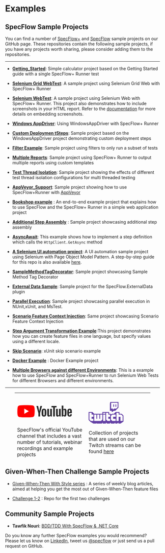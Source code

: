# Examples

## SpecFlow Sample Projects

You can find a number of [SpecFlow+](https://github.com/techtalk/SpecFlow.Plus.Examples) and [SpecFlow](https://github.com/techtalk/SpecFlow-Examples/) sample projects on our GitHub page. These repositories contain the following sample projects, if you have any projects worth sharing, please consider adding them to the repositories.

---

- [**Getting_Started**](https://github.com/SpecFlowOSS/SpecFlow.Plus.Examples/tree/master/Getting_Started): Simple calculator project based on the Getting Started guide with a single SpecFlow+ Runner test
- [**Selenium Grid WebTest**](https://github.com/SpecFlowOSS/SpecFlow.Plus.Examples/tree/master/SeleniumGridWebTest): A sample project using Selenium Grid Web with SpecFlow+ Runner
- [**Selenium WebTest**](https://github.com/SpecFlowOSS/SpecFlow.Plus.Examples/tree/master/SeleniumWebTest): A sample project using Selenium Web with SpecFlow+ Runner. This project also demonstrates how to include screenshots in your HTML report. Refer to the [documentation](https://docs.specflow.org/projects/specflow-runner/en/latest/Usage/Tutorial-Customising-Reports.html) for more details on embedding screenshots.
- [**Windows AppDriver**](https://github.com/SpecFlowOSS/SpecFlow.Plus.Examples/tree/master/WindowsAppDriver): Using WindowsAppDriver with SpecFlow+ Runner
- [**Custom Deploymen tSteps**](https://github.com/SpecFlowOSS/SpecFlow.Plus.Examples/tree/master/CustomDeploymentSteps): Sample project based on the WindowsAppDriver project demonstrating custom deployment steps
- [**Filter Example**](https://github.com/SpecFlowOSS/SpecFlow.Plus.Examples/tree/master/FilterExample): Sample project using filters to only run a subset of tests
- [**Multiple Reports**](https://github.com/SpecFlowOSS/SpecFlow.Plus.Examples/tree/master/MultipleReports): Sample project using SpecFlow+ Runner to output multiple reports using custom templates
- [**Test Thread Isolation**](https://github.com/SpecFlowOSS/SpecFlow.Plus.Examples/tree/master/TestThreadIsolation): Sample project showing the effects of different test thread isolation configurations for multi threaded testing
- [**AppVeyor_Support**](https://github.com/SpecFlowOSS/SpecFlow.Plus.Examples/tree/master/AppVeyor_Support): Sample project showing how to use SpecFlow+Runner with [AppVeyor](http://www.appveyor.com/)

- [**Bookshop example**](https://github.com/SpecFlowOSS/SpecFlow-Examples/tree/master/ASP.NET-MVC/BookShop) : An end-to-end example project that explains how to use SpecFlow and the SpecFlow+ Runner in a simple web application project

- [**Additional Step Assembly**](https://github.com/SpecFlowOSS/SpecFlow-Examples/tree/master/AdditionalStepAssembly) : Sample project showcasing additional step assembly

- [**AsyncAwait**](https://github.com/SpecFlowOSS/SpecFlow-Examples/tree/master/AsyncAwait): This example shows how to implement a step definition which calls the `HttpClient.GetAsync` method

- [**A Selenium UI automation project**](https://github.com/SpecFlowOSS/SpecFlow-Examples/tree/master/CalculatorSelenium): A UI automation sample project using Selenium with Page Object Model Pattern. A step-by-step guide for this repo is also available [here](https://docs.specflow.org/projects/specflow/en/latest/ui-automation/Selenium-with-Page-Object-Pattern.html).

- [**SampleMethodTagDecorator**](https://github.com/SpecFlowOSS/SpecFlow-Examples/tree/master/Decorators/SampleMethodTagDecorator): Sample project showcasing Sample Method Tag Decorator

- [**External Data Sample**](https://github.com/SpecFlowOSS/SpecFlow-Examples/tree/master/ExternalDataSample): Sample project for the SpecFlow.ExternalData plugin

- [**Parallel Execution**](https://github.com/SpecFlowOSS/SpecFlow-Examples/tree/master/ParallelExecution): Sample project showcasing parallel execution in NUnit,xUnit, and MsTest.

- [**Scenario Feature Context Injection**](https://github.com/SpecFlowOSS/SpecFlow-Examples/tree/master/Refactorings/ScenarioFeatureContextInjection): Same project showcasing Scenario Feature Context Injection

- [**Step Argument Transformation Example**](https://github.com/SpecFlowOSS/SpecFlow-Examples/tree/master/StepArgumentTransformationExample):This project demonstrates how you can create feature files in one language, but specify values using a different locale.

- [**Skip Scenario**](https://github.com/SpecFlowOSS/SpecFlow-Examples/tree/master/xUnit/SkipScenario): xUnit skip scenario example

- [**Docker Example**](https://github.com/SpecFlowOSS/SpecFlow.Plus.Examples/tree/master/DockerExample) : Docker Example project

- [**Multiple Browsers against different Environments**](https://github.com/SpecFlowOSS/SpecFlow.Plus.Examples/tree/master/MultipleBrowserAgainstDifferentEnvironments): This is a example how to use SpecFlow and SpecFlow+Runner to run Selenium   Web Tests for different Browsers and different environments.

---

<table border="0" style="width: 87.6784%; border-collapse: collapse; border-style: none; margin-left: auto; margin-right: auto; height: 214px;">
<tbody>
<tr style="height: 230px;">
<td style="width: 47.8261%; height: 230px;"><a href="https://www.youtube.com/channel/UCD0cb6YaIC7Dpmi5RXCwdWQ"><svg xmlns="http://www.w3.org/2000/svg" xmlns:xlink="http://www.w3.org/1999/xlink" viewbox="0 0 492 110" xmlns:v="https://vecta.io/nano" style="height: 40px; display: block; margin-bottom: 30px; margin-top: 20px;"><path d="M154.3 17.5a19.6 19.6 0 0 0-13.8-13.8C128.4.4 79.7.4 79.7.4S31 .5 18.9 3.8A19.6 19.6 0 0 0 5.1 17.6C1.44 39.1.02 71.86 5.2 92.5A19.6 19.6 0 0 0 19 106.3c12.1 3.3 60.8 3.3 60.8 3.3s48.7 0 60.8-3.3a19.6 19.6 0 0 0 13.8-13.8c3.86-21.53 5.05-54.27-.1-75z" fill="red"></path><path fill="#fff" d="M64.2 78.4L104.6 55 64.2 31.6z"></path><g fill="#282828"><path d="M227.9 99.7c-3.1-2.1-5.3-5.3-6.6-9.7s-1.9-10.2-1.9-17.5v-9.9c0-7.3.7-13.3 2.2-17.7 1.5-4.5 3.8-7.7 7-9.7s7.3-3.1 12.4-3.1c5 0 9.1 1 12.1 3.1s5.3 5.3 6.7 9.7 2.1 10.3 2.1 17.6v9.9c0 7.3-.7 13.1-2.1 17.5s-3.6 7.6-6.7 9.7c-3.1 2-7.3 3.1-12.5 3.1-5.4.1-9.6-1-12.7-3zM245.2 89c.9-2.2 1.3-5.9 1.3-10.9V56.8c0-4.9-.4-8.5-1.3-10.7-.9-2.3-2.4-3.4-4.5-3.4s-3.5 1.1-4.4 3.4-1.3 5.8-1.3 10.7v21.3c0 5 .4 8.7 1.2 10.9s2.3 3.3 4.5 3.3c2.1 0 3.6-1.1 4.5-3.3zm219.2-16.3v3.5l.4 9.9c.3 2.2.8 3.8 1.6 4.8s2.1 1.5 3.8 1.5c2.3 0 3.9-.9 4.7-2.7.9-1.8 1.3-4.8 1.4-8.9l13.3.8c.1.6.1 1.4.1 2.4 0 6.3-1.7 11-5.2 14.1s-8.3 4.7-14.6 4.7c-7.6 0-12.9-2.4-15.9-7.1s-4.6-12.1-4.6-22V61.6c.34-17 3.33-29.45 20.9-29.5 5.3 0 9.3 1 12.1 2.9s4.8 4.9 6 9 1.7 9.7 1.7 16.9v11.7h-25.7zm2-28.8c-.8 1-1.3 2.5-1.6 4.7s-.4 10-.4 10v4.9h11.2v-4.9c0 4.9-.1-7.7-.4-10s-.8-3.9-1.6-4.8-2-1.4-3.6-1.4c-1.7.1-2.9.6-3.6 1.5zM190.5 71.4L173 8.2h15.3s7.15 31.7 9.6 46.6h.4c2.78-15.82 9.8-46.6 9.8-46.6h15.3l-17.7 63.1v30.3h-15.1V71.4z"></path><path id="A" d="M311.5 33.4v68.3h-12l-1.3-8.4h-.3c-3.3 6.3-8.2 9.5-14.7 9.5-11.77-.03-13.08-10-13.2-18.4v-51h15.4v50.1c0 3 .3 5.2 1 6.5 1.42 2.78 5.1 2.07 7.1.7a8 8 0 0 0 2.7-3.1V33.4z" fill="#282828"></path><path d="M353.3 20.6H338v81.1h-15V20.6h-15.3V8.2h45.5v12.4zm87.9 23.7c-.9-4.3-2.4-7.4-4.5-9.4-2.1-1.9-4.9-2.9-8.6-2.9a14.1 14.1 0 0 0-7.9 2.4c-2.5 1.6-4.3 3.7-5.7 6.3h-.1v-36h-14.8v96.9h12.7l1.6-6.5h.3a14 14 0 0 0 5.3 5.5c2.4 1.3 5 2 7.9 2 5.2 0 9-2.4 11.5-7.2 2.4-4.8 3.7-12.3 3.7-22.4V62.2c0-7.6-.5-13.6-1.4-17.9zm-14.1 27.9c0 5-.2 8.9-.6 11.7s-1.1 4.8-2.1 6-2.3 1.8-3.9 1.8c-3.1-.1-4.86-1.5-6.1-3.6V49.3c.5-1.9 1.4-3.4 2.7-4.6 2.2-2.47 5.96-2.5 7.7 0 .9 1.2 1.4 3.3 1.8 6.2.3 2.9.5 7 .5 12.4z"></path></g><use xlink:href="#A" x="78.9"></use></svg></a>SpecFlow's official YouTube channel that includes a vast number of tutorials, webinar recordings and example projects</td>
  
<td style="width: 42.7674%; height: 230px;"><a href="https://twitch.tv/SpecFlow"><svg xmlns="http://www.w3.org/2000/svg" viewbox="0 0 454.931 280.766" style="height: 70px; display: block; margin-bottom: 20px;"><path d="M379.551 67.59l-18.203 18.2h-28.593l-15.599 15.597V85.79H293.76V10.399h85.792v57.19zM283.356 0l-5.198 20.799v93.586h23.4v13.002h12.994l13.003-13.002h20.795l41.594-41.589V0H283.356z" fill="#6441a5" fill-rule="evenodd"></path><path d="M322.355 62.394h10.399V31.193h-10.399v31.201zm28.595 0h10.398V31.193H350.95v31.201zM444.54 181.98l-18.195-18.194h-33.8v-23.4h-28.601v106.587h28.601v-54.596h23.394v54.596h28.601v-64.994zm-90.988-18.194h-44.195l-18.198 18.193v46.792l18.198 18.202h44.195v-28.594h-33.8v-26.002h33.8v-28.591zm-72.792 0h-23.393v-23.4h-28.602v88.385l18.199 18.202h33.796v-28.594h-23.393v-26.002h23.393v-28.591zm-62.393-23.4h-28.594v13.003h28.594v-13.003zm0 23.4h-28.594v83.185h28.594v-83.185zm-38.992 0h-28.596v54.593h-10.396v-54.593h-28.598v54.593h-10.394v-54.593H72.789v83.187h88.391l18.195-18.202v-64.985zm-116.984 0H38.996v-23.4H10.4v88.385l18.197 18.202h33.794v-28.594H38.996v-26.002h23.395v-28.591zm392.54 12.993v77.988l-38.992 25.999h-25.995v-13.003l-18.197 13.003h-23.394v-13.003l-12.994 13.003h-41.596l-13.003-13.003-2.603 13.003h-36.389l-14.881-13.003-.834 13.003h-41.246l-1.459-13.003-11.165 13.003h-63l-13-5.2v5.2H62.39l-38.996-23.403L0 233.978V129.99h49.396l23.393 23.399h106.586v-23.4h88.386v23.4h23.398v12.994l13.002-12.994h25.991l23.4-23.4h49.392v23.4h28.597l23.39 23.39z" fill="#6441a5" fill-rule="evenodd"></path></svg></a> Collection of projects that are used on our Twitch streams can be found <a href="https://github.com/SpecFlowOSS/Streaming-Projects">here</a></td>
</tr>
</tbody>
</table>

## Given-When-Then Challenge Sample Projects

- [Given-When-Then With Style series](https://specflow.org/2020/the-given-when-then-with-style-challenge/) : A series of weekly blog articles, aimed at helping you get the most out of Given-When-Then feature files

- [Challenge 1-2](https://github.com/SpecFlowOSS/gwt-with-style-challenge1-2) : Repo for the first two challenges

## Community Sample Projects

- **Tawfik Nouri**: [BDD/TDD With SpecFlow & .NET Core](https://github.com/tawfiknouri/BDD-TDD_ParkingCostCalculator_SpecFlow)

Do you know any further SpecFlow examples you would recommend? Please let us know on [LinkedIn](https://www.linkedin.com/company/specflow), tweet us [@specflow](https://twitter.com/specflow) or just send us a pull request on GitHub.

